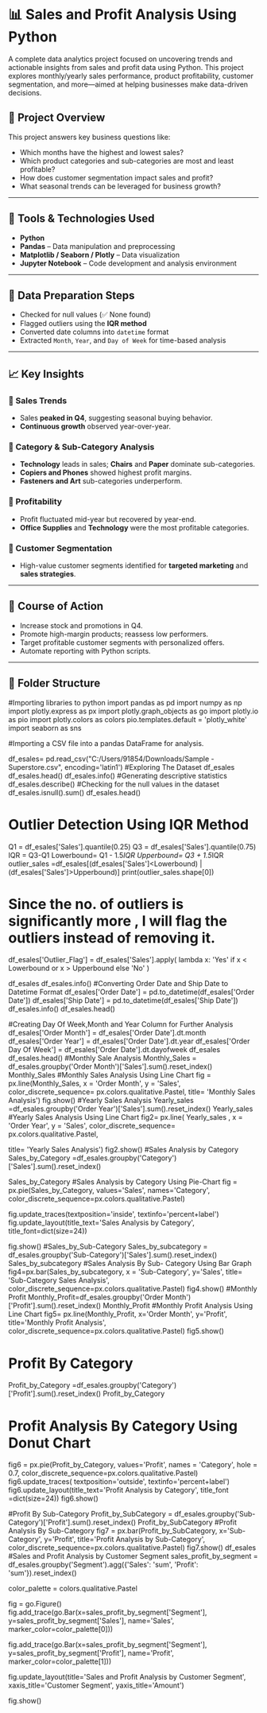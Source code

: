 # 📊 Sales and Profit Analysis Using Python

A complete data analytics project focused on uncovering trends and actionable insights from sales and profit data using Python. This project explores monthly/yearly sales performance, product profitability, customer segmentation, and more—aimed at helping businesses make data-driven decisions.

## 📁 Project Overview

This project answers key business questions like:
- Which months have the highest and lowest sales?
- Which product categories and sub-categories are most and least profitable?
- How does customer segmentation impact sales and profit?
- What seasonal trends can be leveraged for business growth?

---

## 🔧 Tools & Technologies Used

- **Python**
- **Pandas** – Data manipulation and preprocessing
- **Matplotlib / Seaborn / Plotly** – Data visualization
- **Jupyter Notebook** – Code development and analysis environment

---

## 🧹 Data Preparation Steps

- Checked for null values (✅ None found)
- Flagged outliers using the **IQR method**
- Converted date columns into `datetime` format
- Extracted `Month`, `Year`, and `Day of Week` for time-based analysis

---

## 📈 Key Insights

### 🔹 Sales Trends
- Sales **peaked in Q4**, suggesting seasonal buying behavior.
- **Continuous growth** observed year-over-year.

### 🔹 Category & Sub-Category Analysis
- **Technology** leads in sales; **Chairs** and **Paper** dominate sub-categories.
- **Copiers and Phones** showed highest profit margins.
- **Fasteners and Art** sub-categories underperform.

### 🔹 Profitability
- Profit fluctuated mid-year but recovered by year-end.
- **Office Supplies** and **Technology** were the most profitable categories.

### 🔹 Customer Segmentation
- High-value customer segments identified for **targeted marketing** and **sales strategies**.

---

## 🧠 Course of Action

- Increase stock and promotions in Q4.
- Promote high-margin products; reassess low performers.
- Target profitable customer segments with personalized offers.
- Automate reporting with Python scripts.

---

## 📂 Folder Structure

#Importing libraries to python 
import pandas as pd
import numpy as np
import plotly.express as px
import plotly.graph_objects as go
import plotly.io as pio
import plotly.colors as  colors
pio.templates.default = 'plotly_white'
import seaborn as sns


 #Importing a CSV file into a pandas DataFrame for analysis.

df_esales= pd.read_csv("C:/Users/91854/Downloads/Sample - Superstore.csv", encoding='latin1')
#Exploring The Dataset
df_esales
df_esales.head()
df_esales.info()
#Generating descriptive statistics
df_esales.describe()
#Checking for the null values in the dataset
df_esales.isnull().sum()
df_esales.head()
# Outlier Detection Using IQR Method
Q1 = df_esales['Sales'].quantile(0.25)
Q3 = df_esales['Sales'].quantile(0.75)
IQR = Q3-Q1
Lowerbound= Q1 - 1.5*IQR
Upperbound= Q3 + 1.5*IQR
outlier_sales =df_esales[(df_esales['Sales']<Lowerbound) | (df_esales['Sales']>Upperbound)]
print(outlier_sales.shape[0])
# Since the no. of outliers is significantly more , I will flag the outliers instead of removing it.
df_esales['Outlier_Flag'] = df_esales['Sales'].apply(
    lambda x: 'Yes' if x < Lowerbound or x > Upperbound else 'No'
)

df_esales
df_esales.info()
#Converting Order Date and Ship Date to Datetime Format
df_esales['Order Date'] = pd.to_datetime(df_esales['Order Date'])
df_esales['Ship Date'] = pd.to_datetime(df_esales['Ship Date'])
df_esales.info()
df_esales.head()

#Creating Day Of Week,Month and Year Column for Further Analysis
df_esales['Order Month'] = df_esales['Order Date'].dt.month
df_esales['Order Year'] = df_esales['Order Date'].dt.year
df_esales['Order Day Of Week'] = df_esales['Order Date'].dt.dayofweek
df_esales
df_esales.head()
#Monthly Sale Analysis
Monthly_Sales = df_esales.groupby('Order Month')['Sales'].sum().reset_index()
Monthly_Sales
#Monthly Sales Analysis Using Line Chart
fig = px.line(Monthly_Sales,
             x = 'Order Month',
             y = 'Sales',
              color_discrete_sequence= px.colors.qualitative.Pastel,
             title= 'Monthly Sales Analysis')
fig.show()
#Yearly Sales Analysis
Yearly_sales =df_esales.groupby('Order Year')['Sales'].sum().reset_index()
Yearly_sales
#Yearly Sales Analysis Using Line Chart
fig2= px.line( Yearly_sales ,
             x = 'Order Year',
             y = 'Sales',
                            color_discrete_sequence= px.colors.qualitative.Pastel,

title= 'Yearly Sales Analysis')
fig2.show()
#Sales Analysis by Category
Sales_by_Category =df_esales.groupby('Category')['Sales'].sum().reset_index()

Sales_by_Category
#Sales Analysis by Category Using Pie-Chart
fig = px.pie(Sales_by_Category, 
             values='Sales', 
             names='Category',  
             color_discrete_sequence=px.colors.qualitative.Pastel)

fig.update_traces(textposition='inside', textinfo='percent+label')
fig.update_layout(title_text='Sales Analysis by Category', title_font=dict(size=24))

fig.show()
#Sales_by_Sub-Category
Sales_by_subcategory = df_esales.groupby('Sub-Category')['Sales'].sum().reset_index()
Sales_by_subcategory
#Sales Analysis By Sub- Category Using Bar Graph
fig4=px.bar(Sales_by_subcategory,
                x = 'Sub-Category',
                y='Sales',
                title= 'Sub-Category Sales Analysis',
                color_discrete_sequence=px.colors.qualitative.Pastel)
fig4.show()
#Monthly Profit 
Monthly_Profit=df_esales.groupby('Order Month')['Profit'].sum().reset_index()
Monthly_Profit
#Monthly Profit Analysis Using Line Chart
fig5= px.line(Monthly_Profit,
             x='Order Month',
             y='Profit',
title='Monthly Profit Analysis',
              color_discrete_sequence=px.colors.qualitative.Pastel)
fig5.show()
# Profit By Category
Profit_by_Category =df_esales.groupby('Category')['Profit'].sum().reset_index()
Profit_by_Category
# Profit Analysis By Category Using Donut Chart
fig6 = px.pie(Profit_by_Category,
             values='Profit',
             names = 'Category',
              hole = 0.7,
             color_discrete_sequence=px.colors.qualitative.Pastel)
fig6.update_traces( textposition='outside', textinfo='percent+label')
fig6.update_layout(title_text='Profit Analysis by Category', title_font =dict(size=24))
fig6.show()

#Profit By Sub-Category
Profit_by_SubCategory = df_esales.groupby('Sub-Category')['Profit'].sum().reset_index()
Profit_by_SubCategory
#Profit Analysis By Sub-Category
fig7 = px.bar(Profit_by_SubCategory,
             x='Sub-Category',
             y='Profit',
             title='Profit Analysis by Sub-Category',
             color_discrete_sequence=px.colors.qualitative.Pastel)
fig7.show()
df_esales
#Sales and Profit Analysis by Customer Segment
sales_profit_by_segment = df_esales.groupby('Segment').agg({'Sales': 'sum', 'Profit': 'sum'}).reset_index()

color_palette = colors.qualitative.Pastel

fig = go.Figure()
fig.add_trace(go.Bar(x=sales_profit_by_segment['Segment'], 
                     y=sales_profit_by_segment['Sales'], 
                     name='Sales',
                     marker_color=color_palette[0]))

fig.add_trace(go.Bar(x=sales_profit_by_segment['Segment'], 
                     y=sales_profit_by_segment['Profit'], 
                     name='Profit',
                     marker_color=color_palette[1]))

fig.update_layout(title='Sales and Profit Analysis by Customer Segment',
                  xaxis_title='Customer Segment', yaxis_title='Amount')

fig.show()
